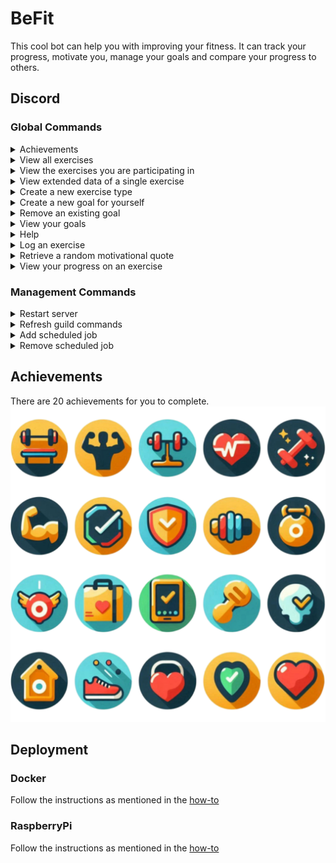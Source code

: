 # BeFit
This cool bot can help you with improving your fitness. It can track your progress, motivate you, manage your goals and compare your progress to others.

## Discord
### Global Commands
<details>
  <summary>Achievements</summary>
  
  >Format: `/achievements` \
  >Example: \
  >![All exercises command response example](docs/examples/achievementsCommandExample.png)
  
</details>

<details>
  <summary>View all exercises</summary>
  
  >Format: `/exercises view all` \
  >Example: \
  >![All exercises command response example](docs/examples/allExercisesCommandExample.png)
  
</details>

<details>
  <summary>View the exercises you are participating in</summary>
  
  >Format: `/exercises view my` \
  >Example: \
  >![My exercises command response example](docs/examples/myExercisesCommandExample.png)
  
</details>

<details>
  <summary>View extended data of a single exercise</summary>
  
  >Format: `/exercises view one {exercise-name}` \
  >Example: \
  >![One exercise command response example](docs/examples/oneExercisesCommandExample.png)

</details>

<details>
  <summary>Create a new exercise type</summary>
  
  >Format: `/exercises create {name} {measurement-type} {goal-direction}` \
  >Example: \
  >![Create exercise command response example](docs/examples/createExerciseCommandExample.png)

</details>

<details>
  <summary>Create a new goal for yourself</summary>
  
  >Format: `/goals add {exercise-name} {amount}` \
  >Example: \
  >![Create goal command response example](docs/examples/addGoalCommandExample.png)

</details>

<details>
  <summary>Remove an existing goal</summary>
  
  >Format: `/goals remove {goal}`

</details>

<details>
  <summary>View your goals</summary>
  
  >Format: `/goals view` \
  >Example: \
  >![View goals command response example](docs/examples/viewGoalsCommandExample.png)

</details>

<details>
  <summary>Help</summary>
  
  >Format: `/help` \
  >Example: \
  >![Help command response example](docs/examples/helpCommandExample.png)

</details>

<details>
  <summary>Log an exercise</summary>
  
  >Format: `/log {exercise-name} {amount}` \
  >Example: \
  >![Log command response example](docs/examples/logCommandExample.png)

</details>

<details>
  <summary>Retrieve a random motivational quote</summary>
  
  >Format: `/motivation` \
  >Example: \
  >![Motivation command response example](docs/examples/motivationCommandExample.png)

</details>

<details>
  <summary>View your progress on an exercise</summary>
  
  >Format: `/progress {exercise-name} ?{view-mode}` \
  >Example: \
  >![Progress command response example](docs/examples/progressCommandExample.png)

</details>

### Management Commands
<details>
  <summary>Restart server</summary>

  >Format: `/management restart`

</details>

<details>
  <summary>Refresh guild commands</summary>

  >Format: `/management refresh`

</details>

<details>
  <summary>Add scheduled job</summary>

  >Format: `/management jobs add {channel-id} {job-type} {cron-expression} ?{timezone-id}`

</details>

<details>
  <summary>Remove scheduled job</summary>

  >Format: `/management jobs remove {scheduled-job}`

</details>

## Achievements
There are 20 achievements for you to complete.
![Achievements](docs/achievements.png)

## Deployment
### Docker
Follow the instructions as mentioned in the [how-to](docs/how-to-run-on-docker.md)

### RaspberryPi
Follow the instructions as mentioned in the [how-to](docs/how-to-run-on-raspberrypi-using-docker.md)
